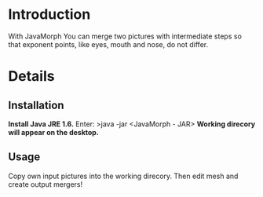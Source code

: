 # Introduction #

With JavaMorph You can merge two pictures with intermediate steps so that exponent points, like eyes, mouth and nose, do not differ.


# Details #

## Installation ##

**Install Java JRE 1.6.** Enter: >java -jar <JavaMorph - JAR>
**Working direcory will appear on the desktop.**

## Usage ##

Copy own input pictures into the working direcory. Then edit mesh and create output mergers!